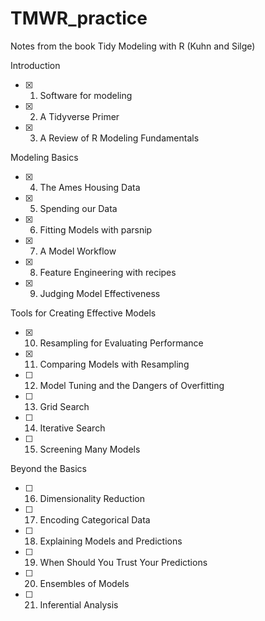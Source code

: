 # TMWR_practice
Notes from the book Tidy Modeling with R (Kuhn and Silge)

Introduction  
- [x] 1. Software for modeling  
- [x] 2. A Tidyverse Primer  
- [x] 3. A Review of R Modeling Fundamentals  

Modeling Basics  
- [x] 4. The Ames Housing Data  
- [x] 5. Spending our Data  
- [x] 6. Fitting Models with parsnip  
- [x] 7. A Model Workflow  
- [x] 8. Feature Engineering with recipes  
- [x] 9. Judging Model Effectiveness  

Tools for Creating Effective Models  
- [x] 10. Resampling for Evaluating Performance  
- [x] 11. Comparing Models with Resampling  
- [ ] 12. Model Tuning and the Dangers of Overfitting  
- [ ] 13. Grid Search  
- [ ] 14. Iterative Search  
- [ ]  15. Screening Many Models  

Beyond the Basics  
- [ ] 16. Dimensionality Reduction  
- [ ] 17. Encoding Categorical Data  
- [ ] 18. Explaining Models and Predictions  
- [ ] 19. When Should You Trust Your Predictions  
- [ ] 20. Ensembles of Models  
- [ ] 21. Inferential Analysis  


